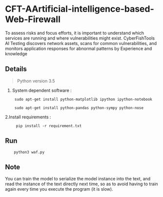 # CFT-AArtificial-intelligence-based-Web-Firewall
To assess risks and focus efforts, it is important to understand which services are running and where vulnerabilities might exist. CyberFishTools AI Testing discovers network assets, scans for common vulnerabilities, and monitors application responses for abnormal patterns by Experience and knowledge

## Details
> Python version 3.5

1. System dependent software :

        sudo apt-get install python-matplotlib ipython ipython-notebook

        sudo apt-get install python-pandas python-sympy python-nose

2.Install requirements :

         pip install -r requirement.txt 
## Run

        python3 waf.py

## Note

You can train the model to serialize the model instance into the text, and read the instance of the text directly next time, so as to avoid having to train again every time you execute the program (it is slow).
